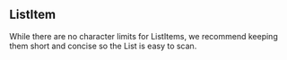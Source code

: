 ## ListItem

While there are no character limits for ListItems, we recommend keeping them short and concise so the List is easy to scan.